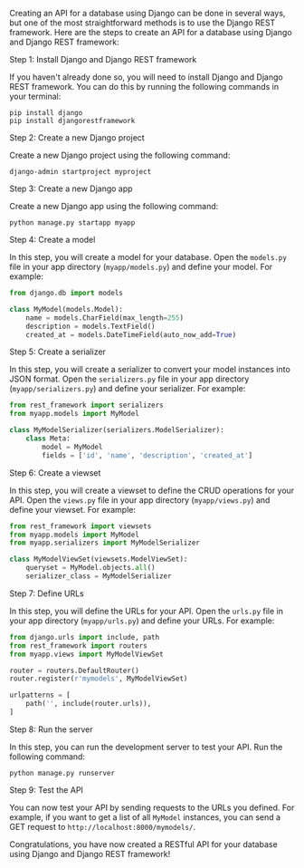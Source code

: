 Creating an API for a database using Django can be done in several ways, but one of the most straightforward methods is to use the Django REST framework. Here are the steps to create an API for a database using Django and Django REST framework:

Step 1: Install Django and Django REST framework

If you haven't already done so, you will need to install Django and Django REST framework. You can do this by running the following commands in your terminal:

```
pip install django
pip install djangorestframework
```

Step 2: Create a new Django project

Create a new Django project using the following command:

```
django-admin startproject myproject
```

Step 3: Create a new Django app

Create a new Django app using the following command:

```
python manage.py startapp myapp
```

Step 4: Create a model

In this step, you will create a model for your database. Open the `models.py` file in your app directory (`myapp/models.py`) and define your model. For example:

```python
from django.db import models

class MyModel(models.Model):
    name = models.CharField(max_length=255)
    description = models.TextField()
    created_at = models.DateTimeField(auto_now_add=True)
```

Step 5: Create a serializer

In this step, you will create a serializer to convert your model instances into JSON format. Open the `serializers.py` file in your app directory (`myapp/serializers.py`) and define your serializer. For example:

```python
from rest_framework import serializers
from myapp.models import MyModel

class MyModelSerializer(serializers.ModelSerializer):
    class Meta:
        model = MyModel
        fields = ['id', 'name', 'description', 'created_at']
```

Step 6: Create a viewset

In this step, you will create a viewset to define the CRUD operations for your API. Open the `views.py` file in your app directory (`myapp/views.py`) and define your viewset. For example:

```python
from rest_framework import viewsets
from myapp.models import MyModel
from myapp.serializers import MyModelSerializer

class MyModelViewSet(viewsets.ModelViewSet):
    queryset = MyModel.objects.all()
    serializer_class = MyModelSerializer
```

Step 7: Define URLs

In this step, you will define the URLs for your API. Open the `urls.py` file in your app directory (`myapp/urls.py`) and define your URLs. For example:

```python
from django.urls import include, path
from rest_framework import routers
from myapp.views import MyModelViewSet

router = routers.DefaultRouter()
router.register(r'mymodels', MyModelViewSet)

urlpatterns = [
    path('', include(router.urls)),
]
```

Step 8: Run the server

In this step, you can run the development server to test your API. Run the following command:

```
python manage.py runserver
```

Step 9: Test the API

You can now test your API by sending requests to the URLs you defined. For example, if you want to get a list of all `MyModel` instances, you can send a GET request to `http://localhost:8000/mymodels/`.

Congratulations, you have now created a RESTful API for your database using Django and Django REST framework!